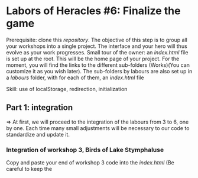 # Labors of Heracles #6: Finalize the game

Prerequisite: clone this *repository*.
The objective of this step is to group all your workshops into a single project. The interface and your hero will thus evolve as your work progresses.
Small tour of the owner: an *index.html* file is set up at the root. This will be the home page of your project. For the moment, you will find the links to the different sub-folders (Works)(You can customize it as you wish later). The sub-folders by labours are also set up in a *labours* folder, with for each of them, an *index.html* file

Skill: use of localStorage, redirection, initialization

## Part 1: integration
=> At first, we will proceed to the integration of the labours from 3 to 6, one by one. Each time many small adjustments will be necessary to our code to standardize and update it.

### Integration of workshop 3, Birds of Lake Stymphaluse
Copy and paste your end of workshop 3 code into the *index.html* (Be careful to keep the *<title>*) and add the *index.js* file. If you haven't separated your workshops and worked on a single code, take the github link (https://github.com/WildCodeSchool/js-poo-heracles-labour-3-part-2)
- 1/ In *index.html*, modify the import links of *.js* and *.css* files. Next, add the `'hero'` parameter in the `openModal()` function and correct the *id* of the *<aside>* tag to `info`
- 2/ In *index.js*, delete the part on the opening of the modals which are now in `utils.js` and initialize 4 constants with an empty array for the `Tiles` (`grass`, `bush` , `building` and `water`);
- 3/ In *index.js*, we will modify the instantiation of our hero and our monsters to make it compatible at all stages. To do this, we will put the object parameters in order (*name*, *x*, *y*, *strength*, *dexterity*, *image*). No image needed for our hero;

```
const Heracles = new Hero('👨 Heracles', 5, 4, 20, 6);

const bird1 = new Monster('Bird', 8, 9, 25, 12, '../../images/bird.svg');
const bird2 = new Monster('Bird', 3, 6, 25, 12, '../../images/bird.svg');
const bird3 = new Monster('Bird', 7, 7, 25, 12, '../../images/bird.svg');
```

- 4/ Then modify the classes `Hero`, `Monsters`, `Hind` (even if we don't need them now) and `Fighters` to make them compatible.

### Integration of workshop 4, Mares of Diomedes
Copy and paste your end of workshop 4 code in the *index.html* (Be careful to keep the title) and add the *index.js* file. (Github link if needed: https://github.com/WildCodeSchool/js-poo-heracles-labour-4-part-2)
- 1/ In *index.html*, modify the import links of *.js* and *.css* files. Next, add the `'hero'` parameter in the `openModal()` function and correct the *id* of the *aside* tag to `info`. Remember to update the `<title>` and the `<h1>`.
- 2/ In *index.js*, add 4 constants with an empty array for the `Tiles` (`grass`, `bush`, `building` and `water`) and delete the part on the opening of the modals which are now in `utils.js`;
- 3/ In *index.js*, we will modify the instantiation of our hero and our monsters to make it compatible at all stages. To do this, we will put the object parameters in order (*name*, *x*, *y*, *strength*, *dexterity*, *image*). No image needed for our hero;

```
const mare1 = new Monster('🐴 Mare', 7, 7, 30, 17, '../../images/mare.png');
const mare2 = new Monster('🐴 Mare', 4, 3, 30, 17, '../../images/mare.png');
const mare3 = new Monster('🐴 Mare', 6, 2, 30, 12, '../../images/mare.png');
const mare4 = new Monster('🐴 Mare', 9, 2, 30, 12, '../../images/mare.png');
```

### Integration of workshop 5, Deer of Cerynie
Copy and paste your end of workshop 5 code into the *index.html* (Be careful to keep the title) and add the *index.js* file. (GitHub link if needed: https://github.com/WildCodeSchool/js-poo-heracles-labour-5-part-2)
- 1/ In *index.html*, check the imports of all objects (`Grass`, `Water`, `Building`, `Bush`, `Hind`) and update the *js* and *css links *. Remember to update the `<title>` and the `<h1>`.
- 2/ In *index.js*, integrate the 3 constants (`grass`, `bush` and `water`) and instantiate `building` to an empty array (Above the creation of the arena);
- 3/ In *index.js*, we will modify the instantiation of our hero and our monsters to make it compatible at all stages. To do this, we will put the object parameters in order (*name*, *x*, *y*, *strength*, *dexterity*, *image*). No picture needed for our hero. Remember to modify the instance of our monster in `new Hind()` if necessary and to modify this object to make these parameters compatible (Order).

```
const Ceryneian = new Hind('🐴 Ceryneian Hind', 9, 6, 35, 20);
```

### Integration of workshop 6, Stables of Augeas
Copy and paste your end of workshop 5 code into the *index.html* (Be careful to keep the title) and add the *index.js* file. (GitHub link if needed: https://github.com/WildCodeSchool/js-poo-heracles-labour-6)
- 1/ In *index.html*, check the import of the `Accessorie` objects and update the *js* and *css* links. Remember to update the `<title>` and the `<h1>`.
- 2/ In *index.js*, include the 4 constants (`grass`, `bush`, `building` and `water`);
- 3/ In *index.js*, we will modify the instantiation of our hero to make it compatible at all stages. To do this, we will put the parameters of our hero in order (*name*, *x*, *y*, *strength*, *dexterity*).

!!! Congratulations, we now have a functional step-by-step page. Those integrate and use the same source objects. Only the original data is different.

## Part 2: Navigation
The objective of this part is to set up automatic navigation between our different pages. I only have to go to the next level if I have won the previous one.

- 1/ In the file, *index.html* at the root, replace the navigation menus with a single *<li>* referring to our first level. (Text: start playing);
```
<li><a href="./labours/birds-of-lake-stymphalus/">Start playing</a></li>
```
- 2/ Now, let's navigate in case of victory. In the file, *Arena.js*, we will modify the `battle()` function. For the moment, in case of a victory against all the monsters (`this.checkBattle()`), we display a victory message. In addition to that, we will redirect to the next level. Create a new `redirect()` method and add a `setTimeOut(() => {}, time)` to it. You will call this method if you win. In its *callback* function, create a new *<a>* element with `document.createElement()`, then assign it the `href` (to the next page). Then `click()` on your element.
=> Attention: we have a problem. The url changes depending on our level... To handle this we will add a property to our `Arena` (url). Now pass the next level url at instantiation time in the various *index.js*

```
const arena = new Arena(heracles, [mare1, mare2, mare3], '../deer-of-cerynie')
```
Then, assign your newly created (<a>) element the `this.url` via the `href`. Give the `setTimeout()` the duration that you find best from a UX point of view.

Here we are, we can navigate on the first and the second level, but we don't have a real victory condition for the level of *Deer of Cerynie*

- 3/ In the `forEach()` loop of the `globalMove()` method which allows us to move our game, calls the `redirect()` method if our hero is in a square adjacent to our deer, after its movement. That's it !!!

## Memorizing elements of our hero
At each stage, we will rely on the verification of the local storage of the browser to pass the game elements and verify that the previous level is well done to pass to the next one.

- 1/ The first step is to instantiate our initial hero, in our home page. Like this, we know that if we can't find a trace of our hero, in memory (localstorage), it's that some smart guy is trying to cheat => (redirection()). To do this, add a *<script></script>* tag in the *<body>* of your *index.html* (home page) and generate your first level hero.

```
const hero = {
  name: '👨Heracles',
  dexterity: 6,
  strength: 20
}
```
Then insert it into the localStorage by naming it *hero* (Without forgetting the `JSON.stringify()`);
If you don"t know how to do it, just read the doc (https://developer.mozilla.org/en-US/docs/Web/API/Window/localStorage)

*TIP*, you can check its presence by going to the developer tool in the *Application* tab, then *localstorage*

- 2/ Now, in each beginning of *index.js* file on our Hercules work pages, we will start by retrieving our info (via the `localStorage.getItem('hero')`)
    If nothing, we use the <a> tag creation to redirect to our homepage
    If Hero, then we use the info in memory to instantiate our hero

- 3/ It's cool, our hero is memorized, but we lose his experience. For this, we will modify our redirection function in case of victory. Before redirecting, we will update our `localStorage` with the relevant information (Experience). Your turn !!!
- 4/ Now, modify the instantiation of a hero so that it retrieves the experience from the `localStorage` if there is any, otherwise it must be 1000 by default. Don't forget to check for `localStorage` presence in the *index.html* file as well...

## Tracks for the future...
- 1/ Automatically opens the hero's description when loading a page
- 2/ Generate a modal to explain the objective of the mission
- 3/ Add a Victory page when all the steps are done...